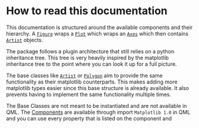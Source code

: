 # How to read this documentation

This documentation is structured around the available components and their hierarchy.
A [`Figure`](components/figure.md) wraps a [`Plot`](components/plot.md) which wraps an [`Axes`](components/axes.md) which 
then contains [`Artist`](base_classes/artist.md) objects.

The package follows a plugin architecture that still relies on a python inheritance tree.
This tree is very heavily inspired by the matplotlib inheritance tree to the point where you can look it up for a full picture.

The base classes like [`Artist`](base_classes/artist.md) or [`Polygon`](base_classes/polygon.md) aim to provide the same functionality as their matplotlib counterparts.
This makes adding more matplotlib types easier since this base structure is already available. It also prevents having to implement the same functionality multiple times.

The Base Classes are not meant to be instantiated and are not available in QML.
The [Components](architecture.md) are available through import `Matplotlib 1.0` in QML and you can use every property that is listed on the component and
